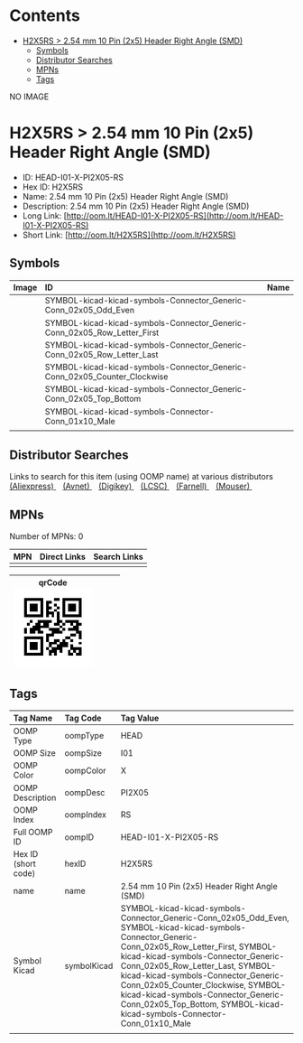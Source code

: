 



Contents
========

* [H2X5RS > 2.54 mm 10 Pin (2x5) Header Right Angle (SMD)](#h2x5rs--254-mm-10-pin-2x5-header-right-angle-smd)
	* [Symbols](#symbols)
	* [Distributor Searches](#distributor-searches)
	* [MPNs](#mpns)
	* [Tags](#tags)
  
NO IMAGE  
# H2X5RS > 2.54 mm 10 Pin (2x5) Header Right Angle (SMD)

- ID: HEAD-I01-X-PI2X05-RS
- Hex ID: H2X5RS
- Name: 2.54 mm 10 Pin (2x5) Header Right Angle (SMD)
- Description: 2.54 mm 10 Pin (2x5) Header Right Angle (SMD)
- Long Link: [http://oom.lt/HEAD-I01-X-PI2X05-RS](http://oom.lt/HEAD-I01-X-PI2X05-RS)
- Short Link: [http://oom.lt/H2X5RS](http://oom.lt/H2X5RS)

## Symbols
  

|Image|ID|Name|
| :--- | :--- | :--- |
|![]()|SYMBOL-kicad-kicad-symbols-Connector_Generic-Conn_02x05_Odd_Even||
|![]()|SYMBOL-kicad-kicad-symbols-Connector_Generic-Conn_02x05_Row_Letter_First||
|![]()|SYMBOL-kicad-kicad-symbols-Connector_Generic-Conn_02x05_Row_Letter_Last||
|![]()|SYMBOL-kicad-kicad-symbols-Connector_Generic-Conn_02x05_Counter_Clockwise||
|![]()|SYMBOL-kicad-kicad-symbols-Connector_Generic-Conn_02x05_Top_Bottom||
|![]()|SYMBOL-kicad-kicad-symbols-Connector-Conn_01x10_Male||
||||

## Distributor Searches
  
Links to search for this item (using OOMP name) at various distributors  
[(Aliexpress) ](https://www.aliexpress.com/wholesale?SearchText=11172.54+mm+10+Pin+2x5+Header+Right+Angle+SMD)&nbsp;&nbsp;&nbsp;[(Avnet) ](https://www.avnet.com/shop/us/search/2.54+mm+10+Pin+2x5+Header+Right+Angle+SMD)&nbsp;&nbsp;&nbsp;[(Digikey) ](https://www.digikey.co.uk/en/products/result?s=2.54+mm+10+Pin+2x5+Header+Right+Angle+SMD)&nbsp;&nbsp;&nbsp;[(LCSC) ](https://www.lcsc.com/search?q=2.54+mm+10+Pin+2x5+Header+Right+Angle+SMD)&nbsp;&nbsp;&nbsp;[(Farnell) ](https://uk.farnell.com/search?st=2.54+mm+10+Pin+2x5+Header+Right+Angle+SMD)&nbsp;&nbsp;&nbsp;[(Mouser) ](https://www.mouser.com/c/?q=2.54+mm+10+Pin+2x5+Header+Right+Angle+SMD)&nbsp;&nbsp;&nbsp;
## MPNs
  
Number of MPNs: 0  

|MPN|Direct Links|Search Links|
| :--- | :--- | :--- |
||||
  

|qrCode<br>[![](https://raw.githubusercontent.com/oomlout/oomlout_OOMP_parts_V2/main/HEAD/I01/X/PI2X05/RS/qrCode_140.png)](https://github.com/oomlout/oomlout_OOMP_parts_V2/tree/main/HEAD/I01/X/PI2X05/RS/qrCode.png)||||
| :---: | :---: | :---: | :---: |

## Tags
  

|Tag Name|Tag Code|Tag Value|
| :--- | :--- | :--- |
|OOMP Type|oompType|HEAD|
|OOMP Size|oompSize|I01|
|OOMP Color|oompColor|X|
|OOMP Description|oompDesc|PI2X05|
|OOMP Index|oompIndex|RS|
|Full OOMP ID|oompID|HEAD-I01-X-PI2X05-RS|
|Hex ID (short code)|hexID|H2X5RS|
|name|name|2.54 mm 10 Pin (2x5) Header Right Angle (SMD)|
|Symbol Kicad|symbolKicad|SYMBOL-kicad-kicad-symbols-Connector_Generic-Conn_02x05_Odd_Even, SYMBOL-kicad-kicad-symbols-Connector_Generic-Conn_02x05_Row_Letter_First, SYMBOL-kicad-kicad-symbols-Connector_Generic-Conn_02x05_Row_Letter_Last, SYMBOL-kicad-kicad-symbols-Connector_Generic-Conn_02x05_Counter_Clockwise, SYMBOL-kicad-kicad-symbols-Connector_Generic-Conn_02x05_Top_Bottom, SYMBOL-kicad-kicad-symbols-Connector-Conn_01x10_Male|
||||
